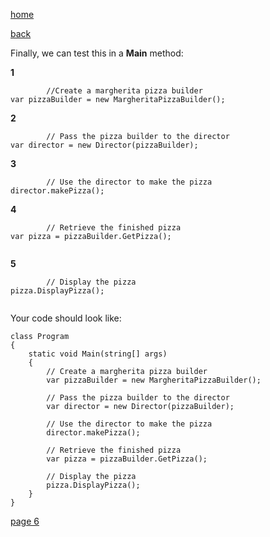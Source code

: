 [home](./page01.md)

[back](./page04.md)

Finally, we can test this in a **Main** method:


**1**
```
        //Create a margherita pizza builder
var pizzaBuilder = new MargheritaPizzaBuilder();

```

**2**
```
        // Pass the pizza builder to the director
var director = new Director(pizzaBuilder);

```

**3**

```
        // Use the director to make the pizza
director.makePizza();

```

**4**

```
        // Retrieve the finished pizza
var pizza = pizzaBuilder.GetPizza();
       
```

**5**

```
        // Display the pizza
pizza.DisplayPizza();
    
```

Your code should look like:

```
class Program
{
    static void Main(string[] args)
    {
        // Create a margherita pizza builder
        var pizzaBuilder = new MargheritaPizzaBuilder();

        // Pass the pizza builder to the director
        var director = new Director(pizzaBuilder);

        // Use the director to make the pizza
        director.makePizza();

        // Retrieve the finished pizza
        var pizza = pizzaBuilder.GetPizza();

        // Display the pizza
        pizza.DisplayPizza();
    }
}
```


[page 6](./page06.md)
